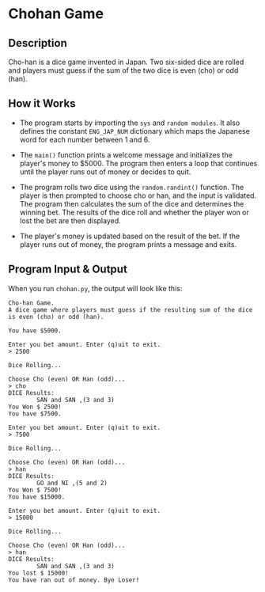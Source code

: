 # Chohan Game

## Description

Cho-han is a dice game invented in Japan. Two six-sided dice are rolled and players must guess if the sum of the two dice is even (cho) or odd (han).


## How it Works

- The program starts by importing the `sys` and `random modules`. It also defines the constant `ENG_JAP_NUM` dictionary which maps the Japanese word for each number between 1 and 6.

- The `main()` function prints a welcome message and initializes the player's money to $5000. The program then enters a loop that continues until the player runs out of money or decides to quit.

- The program rolls two dice using the `random.randint()` function. The player is then prompted to choose cho or han, and the input is validated. The program then calculates the sum of the dice and determines the winning bet. The results of the dice roll and whether the player won or lost the bet are then displayed.

- The player's money is updated based on the result of the bet. If the player runs out of money, the program prints a message and exits.


## Program Input & Output

When you run `chohan.py`, the output will look like this:


```
Cho-han Game.
A dice game where players must guess if the resulting sum of the dice is even (cho) or odd (han).
    
You have $5000.

Enter you bet amount. Enter (q)uit to exit.
> 2500

Dice Rolling...

Choose Cho (even) OR Han (odd)...
> cho
DICE Results:
        SAN and SAN ,(3 and 3)
You Won $ 2500!
You have $7500.

Enter you bet amount. Enter (q)uit to exit.
> 7500

Dice Rolling...

Choose Cho (even) OR Han (odd)...
> han
DICE Results:
        GO and NI ,(5 and 2)
You Won $ 7500!
You have $15000.

Enter you bet amount. Enter (q)uit to exit.
> 15000

Dice Rolling...

Choose Cho (even) OR Han (odd)...
> han
DICE Results:
        SAN and SAN ,(3 and 3)
You lost $ 15000!
You have ran out of money. Bye Loser!
```
